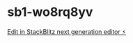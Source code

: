# sb1-wo8rq8yv

[Edit in StackBlitz next generation editor ⚡️](https://stackblitz.com/~/github.com/karmasakshi/sb1-wo8rq8yv)